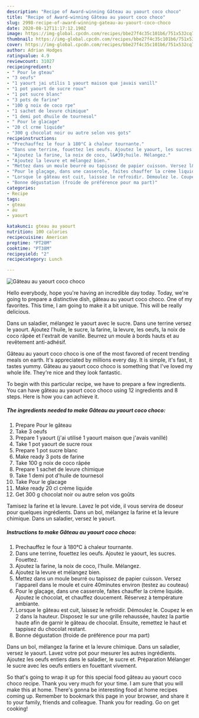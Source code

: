 ```yaml
---
description: "Recipe of Award-winning Gâteau au yaourt coco choco"
title: "Recipe of Award-winning Gâteau au yaourt coco choco"
slug: 2998-recipe-of-award-winning-gateau-au-yaourt-coco-choco
date: 2020-08-12T11:17:12.190Z
image: https://img-global.cpcdn.com/recipes/bbe27f4c35c101b6/751x532cq70/gateau-au-yaourt-coco-choco-photo-principale-de-la-recette.jpg
thumbnail: https://img-global.cpcdn.com/recipes/bbe27f4c35c101b6/751x532cq70/gateau-au-yaourt-coco-choco-photo-principale-de-la-recette.jpg
cover: https://img-global.cpcdn.com/recipes/bbe27f4c35c101b6/751x532cq70/gateau-au-yaourt-coco-choco-photo-principale-de-la-recette.jpg
author: Adrian Hodges
ratingvalue: 4.9
reviewcount: 31027
recipeingredient:
- " Pour le gteau"
- "3 oeufs"
- "1 yaourt jai utilis 1 yaourt maison que javais vanill"
- "1 pot yaourt de sucre roux"
- "1 pot sucre blanc"
- "3 pots de farine"
- "100 g noix de coco rpe"
- "1 sachet de levure chimique"
- "1 demi pot dhuile de tournesol"
- " Pour le glacage"
- "20 cl crme liquide"
- "300 g chocolat noir ou autre selon vos gots"
recipeinstructions:
- "Prechauffez le four à 180°C à chaleur tournante."
- "Dans une terrine, fouettez les oeufs. Ajoutez le yaourt, les sucres. Fouettez."
- "Ajoutez la farine, la noix de coco, l&#39;huile. Mélangez."
- "Ajoutez la levure et mélangez bien."
- "Mettez dans un moule beurré ou tapissez de papier cuisson. Versez l&#39;appareil dans le moule et cuire 40minutes environ (testez au couteau)"
- "Pour le glaçage, dans une casserole, faites chauffer la crème liquide. Ajoutez le chocolat, et chauffez doucement. Réservez à température ambiante."
- "Lorsque le gâteau est cuit, laissez le refroidir. Démoulez le. Coupez le en 2 dans la hauteur. Disposez le sur une grille rehaussée, hautez la partie haute afin de garnir le gâteau de chocolat. Ensuite, remettez le haut et tappisez du chocolat restant."
- "Bonne dégustation (froide de préférence pour ma part)"
categories:
- Recipe
tags:
- gteau
- au
- yaourt

katakunci: gteau au yaourt 
nutrition: 100 calories
recipecuisine: American
preptime: "PT20M"
cooktime: "PT38M"
recipeyield: "2"
recipecategory: Lunch

---
```



![Gâteau au yaourt coco choco](https://img-global.cpcdn.com/recipes/bbe27f4c35c101b6/751x532cq70/gateau-au-yaourt-coco-choco-photo-principale-de-la-recette.jpg)

Hello everybody, hope you're having an incredible day today. Today, we're going to prepare a distinctive dish, gâteau au yaourt coco choco. One of my favorites. This time, I am going to make it a bit unique. This will be really delicious.

Dans un saladier, mélangez le yaourt avec le sucre. Dans une terrine versez le yaourt. Ajoutez l&#39;huile, le sucre, la farine, la levure, les oeufs, la noix de coco râpée et l&#39;extrait de vanille. Beurrez un moule à bords hauts et au revêtement anti-adhésif.

Gâteau au yaourt coco choco is one of the most favored of recent trending meals on earth. It's appreciated by millions every day. It is simple, it's fast, it tastes yummy. Gâteau au yaourt coco choco is something that I've loved my whole life. They're nice and they look fantastic.


To begin with this particular recipe, we have to prepare a few ingredients. You can have gâteau au yaourt coco choco using 12 ingredients and 8 steps. Here is how you can achieve it.

<!--inarticleads1-->

##### The ingredients needed to make Gâteau au yaourt coco choco:

1. Prepare  Pour le gâteau
1. Take 3 oeufs
1. Prepare 1 yaourt (j&#39;ai utilisé 1 yaourt maison que j&#39;avais vanillé)
1. Take 1 pot yaourt de sucre roux
1. Prepare 1 pot sucre blanc
1. Make ready 3 pots de farine
1. Take 100 g noix de coco râpée
1. Prepare 1 sachet de levure chimique
1. Take 1 demi pot d&#39;huile de tournesol
1. Take  Pour le glacage
1. Make ready 20 cl crème liquide
1. Get 300 g chocolat noir ou autre selon vos goûts


Tamisez la farine et la levure. Lavez le pot vide, il vous servira de doseur pour quelques ingrédients. Dans un bol, mélangez la farine et la levure chimique. Dans un saladier, versez le yaourt. 

<!--inarticleads2-->

##### Instructions to make Gâteau au yaourt coco choco:

1. Prechauffez le four à 180°C à chaleur tournante.
1. Dans une terrine, fouettez les oeufs. Ajoutez le yaourt, les sucres. Fouettez.
1. Ajoutez la farine, la noix de coco, l&#39;huile. Mélangez.
1. Ajoutez la levure et mélangez bien.
1. Mettez dans un moule beurré ou tapissez de papier cuisson. Versez l&#39;appareil dans le moule et cuire 40minutes environ (testez au couteau)
1. Pour le glaçage, dans une casserole, faites chauffer la crème liquide. Ajoutez le chocolat, et chauffez doucement. Réservez à température ambiante.
1. Lorsque le gâteau est cuit, laissez le refroidir. Démoulez le. Coupez le en 2 dans la hauteur. Disposez le sur une grille rehaussée, hautez la partie haute afin de garnir le gâteau de chocolat. Ensuite, remettez le haut et tappisez du chocolat restant.
1. Bonne dégustation (froide de préférence pour ma part)


Dans un bol, mélangez la farine et la levure chimique. Dans un saladier, versez le yaourt. Lavez votre pot pour mesurer les autres ingrédients. Ajoutez les oeufs entiers dans le saladier, le sucre et. Préparation Mélanger le sucre avec les oeufs entiers en fouettant vivement. 

So that's going to wrap it up for this special food gâteau au yaourt coco choco recipe. Thank you very much for your time. I am sure that you will make this at home. There's gonna be interesting food at home recipes coming up. Remember to bookmark this page in your browser, and share it to your family, friends and colleague. Thank you for reading. Go on get cooking!

